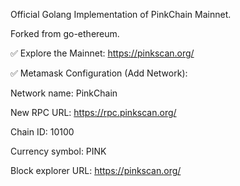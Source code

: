 Official Golang Implementation of PinkChain Mainnet.

Forked from go-ethereum.

✅ Explore the Mainnet: https://pinkscan.org/

✅ Metamask Configuration (Add Network):

Network name: PinkChain 

New RPC URL: https://rpc.pinkscan.org/ 

Chain ID: 10100 

Currency symbol: PINK 

Block explorer URL: https://pinkscan.org/ 


